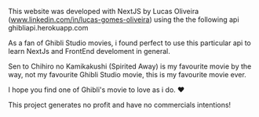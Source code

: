 This website was developed with NextJS by Lucas Oliveira (www.linkedin.com/in/lucas-gomes-oliveira) using the the following api ghibliapi.herokuapp.com

As a fan of Ghibli Studio movies, i found perfect to use this particular api to learn NextJs and FrontEnd develoment in general.

Sen to Chihiro no Kamikakushi (Spirited Away) is my favourite movie by the way, not my favourite Ghibli Studio movie, this is my favourite movie ever.

I hope you find one of Ghibli's movie to love as i do. ♥

This project generates no profit and have no commercials intentions!
